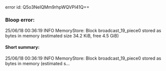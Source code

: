 error id: Q5o3NeIQMm9rhpWQVPI41Q==
### Bloop error:

25/06/18 00:36:19 INFO MemoryStore: Block broadcast_19_piece0 stored as bytes in memory (estimated size 34.2 KiB, free 4.5 GiB)
#### Short summary: 

25/06/18 00:36:19 INFO MemoryStore: Block broadcast_19_piece0 stored as bytes in memory (estimated s...